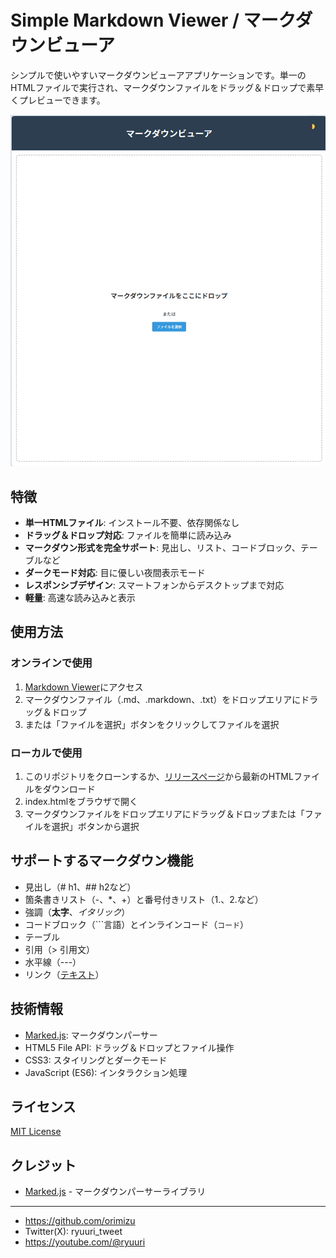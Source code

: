 # Simple Markdown Viewer / マークダウンビューア

シンプルで使いやすいマークダウンビューアアプリケーションです。単一のHTMLファイルで実行され、マークダウンファイルをドラッグ＆ドロップで素早くプレビューできます。

![Markdown Viewer Screenshot](https://github.com/orimizu/SimpleMarkdownViewer/blob/main/img/SimpleMarkdownViewer.png)

## 特徴

- **単一HTMLファイル**: インストール不要、依存関係なし
- **ドラッグ＆ドロップ対応**: ファイルを簡単に読み込み
- **マークダウン形式を完全サポート**: 見出し、リスト、コードブロック、テーブルなど
- **ダークモード対応**: 目に優しい夜間表示モード
- **レスポンシブデザイン**: スマートフォンからデスクトップまで対応
- **軽量**: 高速な読み込みと表示

## 使用方法

### オンラインで使用

1. [Markdown Viewer](https://orimizu.github.io/SimpleMarkdownViewer/)にアクセス
2. マークダウンファイル（.md、.markdown、.txt）をドロップエリアにドラッグ＆ドロップ
3. または「ファイルを選択」ボタンをクリックしてファイルを選択

### ローカルで使用

1. このリポジトリをクローンするか、[リリースページ](https://github.com/orimizu/SimpleMarkdownViewer/releases)から最新のHTMLファイルをダウンロード
2. index.htmlをブラウザで開く
3. マークダウンファイルをドロップエリアにドラッグ＆ドロップまたは「ファイルを選択」ボタンから選択

## サポートするマークダウン機能

- 見出し（# h1、## h2など）
- 箇条書きリスト（-、*、+）と番号付きリスト（1.、2.など）
- 強調（**太字**、*イタリック*）
- コードブロック（```言語）とインラインコード（`コード`）
- テーブル
- 引用（> 引用文）
- 水平線（---）
- リンク（[テキスト](URL)）

## 技術情報

- [Marked.js](https://marked.js.org/): マークダウンパーサー
- HTML5 File API: ドラッグ＆ドロップとファイル操作
- CSS3: スタイリングとダークモード
- JavaScript (ES6): インタラクション処理

## ライセンス

[MIT License](LICENSE)

## クレジット

- [Marked.js](https://marked.js.org/) - マークダウンパーサーライブラリ

---

* https://github.com/orimizu
* Twitter(X): ryuuri_tweet
* https://youtube.com/@ryuuri

